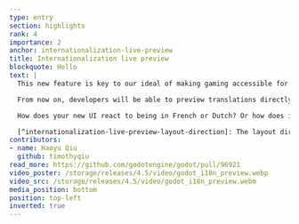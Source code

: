 ```yaml
---
type: entry
section: highlights
rank: 4
importance: 2
anchor: internationalization-live-preview
title: Internationalization live preview
blockquote: Hello
text: |
  This new feature is key to our ideal of making gaming accessible for everyone.

  From now on, developers will be able to preview translations directly from the editor viewport.[^internationalization-live-preview-layout-direction] This will ease the burden of testing the GUI in multiple languages.

  How does your new UI react to being in French or Dutch? Or how does it look in simplified or traditional Chinese, or even in Hindi?

  [^internationalization-live-preview-layout-direction]: The layout direction only follows the main locale currently. [We’re working on fixing this issue.](https://github.com/godotengine/godot/pull/97918)
contributors:
- name: Haoyu Qiu
  github: timothyqiu
read_more: https://github.com/godotengine/godot/pull/96921
video_poster: /storage/releases/4.5/video/godot_i18n_preview.webp
video_src: /storage/releases/4.5/video/godot_i18n_preview.webm
media_position: bottom
position: top-left
inverted: true
---
```

